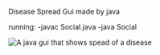 Disease Spread Gui made by java

running:
        -javac Social.java
        -java Social
        
        
        
        
![A java gui that shows spead of a disease](https://github.com/hpekkan/diseaseSpread/blob/main/example.gif)
